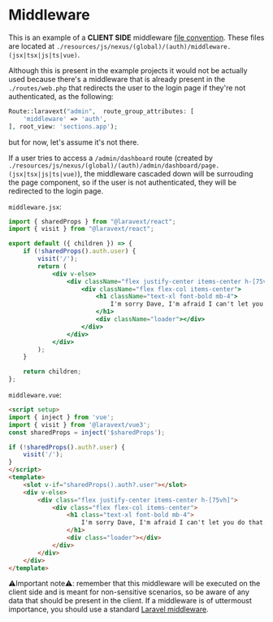 # Middleware

This is an example of a **CLIENT SIDE** middleware [file convention](/docs/concepts/file-conventions.md). These files are located at `./resources/js/nexus/(global)/(auth)/middleware.(jsx|tsx|js|ts|vue)`.

Although this is present in the example projects it would not be actually used because there's a middleware that is already present in the `./routes/web.php` that redirects the user to the login page if they're not authenticated, as the following:

```php
Route::laravext("admin",  route_group_attributes: [
    'middleware' => 'auth',
], root_view: 'sections.app');
```

but for now, let's assume it's not there.

If a user tries to access a `/admin/dashboard` route (created by `./resources/js/nexus/(global)/(auth)/admin/dashboard/page.(jsx|tsx|js|ts|vue)`), the middleware cascaded down will be surrouding the page component, so if the user is not authenticated, they will be redirected to the login page.

<Tabs>

<TabItem value="React" label="React">

`middleware.jsx`:

```jsx
import { sharedProps } from "@laravext/react";
import { visit } from "@laravext/react";

export default ({ children }) => {
    if (!sharedProps().auth.user) {
        visit('/');
        return (
            <div v-else>
                <div className="flex justify-center items-center h-[75vh]">
                    <div className="flex flex-col items-center">
                        <h1 className="text-xl font-bold mb-4">
                            I'm sorry Dave, I'm afraid I can't let you do that...
                        </h1>
                        <div className="loader"></div>
                    </div>
                </div>
            </div>
        );
    }

    return children;
};
```

  </TabItem>
  <TabItem value="Vue" label="Vue">

`middleware.vue`:

```html
<script setup>
import { inject } from 'vue';
import { visit } from '@laravext/vue3';
const sharedProps = inject('$sharedProps');

if (!sharedProps().auth?.user) {
    visit('/');
}
</script>
<template>
    <slot v-if="sharedProps().auth?.user"></slot>
    <div v-else>
        <div class="flex justify-center items-center h-[75vh]">
            <div class="flex flex-col items-center">
                <h1 class="text-xl font-bold mb-4">
                    I'm sorry Dave, I'm afraid I can't let you do that...
                </h1>
                <div class="loader"></div>
            </div>
        </div>
    </div>
</template>
```

  </TabItem>
</Tabs>

⚠️Important note⚠️: remember that this middleware will be executed on the client side and is meant for non-sensitive scenarios, so be aware of any data that should be present in the client. If a middleware is of uttermoust importance, you should use a standard [Laravel middleware](https://laravel.com/docs/11.x/middleware).
